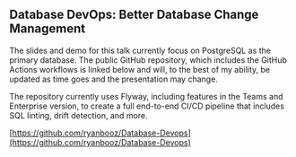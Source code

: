 ## Database DevOps: Better Database Change Management

The slides and demo for this talk currently focus on PostgreSQL as the
primary database. The public GitHub repository, which includes the 
GitHub Actions workflows is linked below and will, to the best of my
ability, be updated as time goes and the presentation may change.

The repository currently uses Flyway, including features in the Teams
and Enterprise version, to create a full end-to-end CI/CD pipeline that
includes SQL linting, drift detection, and more.

[https://github.com/ryanbooz/Database-Devops](https://github.com/ryanbooz/Database-Devops)